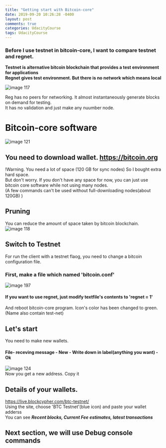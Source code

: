```yaml
---
title: "Getting start with Bitcoin-core"
date: 2019-09-20 10:26:28 -0400
layout: post
comments: true
categories: UdacityCourse
tags: UdacityCourse
---
```


### Before I use testnet in bitcoin-core, I want to compare testnet and regnet.  

**Testnet is alternative bitcoin blockchain that provides a test environment for applications**  
**Regnet gives test environment. But there is no network which means local**  

![image 117](https://user-images.githubusercontent.com/31816456/45796116-fdfde480-bcd9-11e8-9cb4-37a1b83aeaa2.png)  

Reg has no peers for networking. It almost instantaneously generate blocks on demand for testing.  
It has no validation and just make any nuumber node.  

# Bitcoin-core software  
![image 121](https://user-images.githubusercontent.com/31816456/45796309-e1ae7780-bcda-11e8-9437-75d32a655c2c.png)  

## You need to download wallet. https://bitcoin.org  
!Warning. You need a lot of space (120 GB for sync nodes)  So I bought extra hard space.  
But don't worry. If you don't have any space for now, you can just use bitcoin core software while not using many nodes.  
(A few commands can't be used without full-downloading nodes(about 120GB) )  

## Pruning  
You can reduce the amount of space taken by bitcoin blockchain.  
![image 118](https://user-images.githubusercontent.com/31816456/45796541-0c4d0000-bcdc-11e8-9dd6-04a31fef5572.png)  

## Switch to Testnet  
For run the client with a testnet flaog, you need to change a bitcoin configuration file.  
### First, make a file which named 'bitcoin.conf'  
![image 197](https://user-images.githubusercontent.com/31816456/45796726-f55add80-bcdc-11e8-9cff-5b88358349db.png)  
#### If you want to use regnet, just modify textfile's contents to 'regnet = 1'  
And reboot bitcoin-core program. Icon's color has been changed to green.  (Name also contain test-net)  

## Let's start  
You need to make new wallets. 
#### File- receving message - New - Write down in label(anything you want) - Ok  
![image 124](https://user-images.githubusercontent.com/31816456/45796955-12dc7700-bcde-11e8-9bb2-ac5dfc007a94.png)  
Now you get a new address. Copy it  

## Details of your wallets.   
https://live.blockcypher.com/btc-testnet/  
Using the site, choose 'BTC Testnet'(blue icon) and paste your wallet adderss  
You can see ***Recent blocks, Current Fee estimates, latest transactions***  

## Next section, we will use Debug console commands

